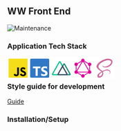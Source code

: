 ## WW Front End
![Maintenance](https://img.shields.io/badge/Maintained%3F-yes-green.svg)

### Application Tech Stack
<img align="left" alt="Javascript"  width="50px" src="https://github.com/vscode-icons/vscode-icons/blob/master/icons/file_type_js_official.svg" /> 
<img align="left" alt="Typescript"  width="50px" src="https://github.com/vscode-icons/vscode-icons/blob/master/icons/file_type_typescript_official.svg" /> 
<img align="left" alt="Nuxt"  width="50px" src="https://github.com/vscode-icons/vscode-icons/blob/master/icons/file_type_nuxt.svg" /> 
<img align="left" alt="Graphql"  width="50px" src="https://github.com/vscode-icons/vscode-icons/blob/master/icons/file_type_graphql.svg" /> 
<img align="left" alt="Scss" width="50px" src="https://github.com/vscode-icons/vscode-icons/blob/master/icons/file_type_scss.svg" />

<br/>
<br/>

### Style guide for development
[Guide](https://grey-clutch-2a8.notion.site/WW-Code-guidelines-46b558065588453fa4075951e3c12156)


### Installation/Setup
